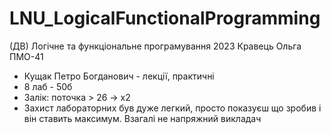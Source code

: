 # LNU_LogicalFunctionalProgramming
(ДВ) Логічне та функціональне програмування 2023 Кравець Ольга ПМО-41

- Кущак Петро Богданович - лекції, практичні
- 8 лаб - 50б
- Залік: поточка > 26 -> x2
- Захист лабораторних був дуже легкий, просто показуєш що зробив і він ставить максимум. Взагалі не напряжний викладач
